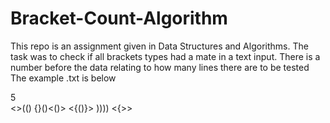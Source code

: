 # Bracket-Count-Algorithm

This repo is an assignment given in Data Structures and Algorithms.
The task was to check if all brackets types had a mate in a text input.
There is a number before the data relating to how many lines there are to be tested
The example .txt is below

5	
<>(()
{}()<()>
<{()}>
))))
<{>>
